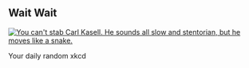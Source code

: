 ## Wait Wait
[![You can't stab Carl Kasell. He sounds all slow and stentorian, but he moves like a snake.](https://imgs.xkcd.com/comics/wait_wait.png)](https://xkcd.com/997/ "You can't stab Carl Kasell. He sounds all slow and stentorian, but he moves like a snake.")

Your daily random xkcd

